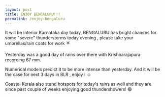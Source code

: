 ```yaml
---
layout: post
title: ENJOY BENGALURU!!!
permalink: /enjoy-bengaluru
---
```


It will be Interior Karnataka day today, BENGALURU has bright chances for some "severe" thunderstorms today evening , please take your umbrellas/rain coats for work :umbrella:

Yesterday was a good day of rains over there with Krishnarajapura recording 67 mm.

Numerical models predict it to be more intense than yesterday. And it will be the case for next 3 days in BLR , enjoy ! :relaxed:

Coastal Kerala also stand hotspots for today's rains as well and they are since past couple of weeks enjoying good thundershowers! :smile:

